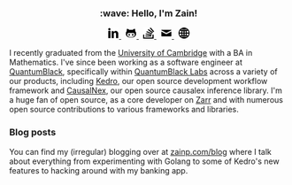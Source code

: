 <h3 align="center">
    :wave: Hello, I'm Zain!
</h3>

<p align="center">
    <a href="https://linkedin.com/zain-patel">
        <img src="https://raw.githubusercontent.com/mzjp2/mzjp2/master/icons/linkedin.svg" width=20px height=20px alt="linkedin: zain-patel">
    </a>&nbsp;
    <a href="https://github.com/mzjp2">
        <img src="https://raw.githubusercontent.com/mzjp2/mzjp2/master/icons/github.svg" width=20px height=20px alt="github: mzjp2">
    </a>&nbsp;
    <a href="https://stackexchange.com/users/2591836/zain-patel">
        <img src="https://raw.githubusercontent.com/mzjp2/mzjp2/master/icons/stackoverflow.svg" width=20px height=20px alt="stackoverflow">
    </a>&nbsp;
    <a href="mailto:zain.patel06@gmail.com">
        <img src="https://raw.githubusercontent.com/mzjp2/mzjp2/master/icons/mail.svg" width=20px height=20px alt="email">
    </a>&nbsp;
    <a href="https://zainp.com">
        <img src="https://raw.githubusercontent.com/mzjp2/mzjp2/master/icons/web.svg" width=20px height=20px alt="website">
    </a>
</p>

I recently graduated from the [University of Cambridge](https://www.cam.ac.uk) with a BA in Mathematics. I've since been working as a software engineer at [QuantumBlack](https://quantumblack.com), specifically within [QuantumBlack Labs](https://github.com/quantumblacklabs) across a variety of our products, including [Kedro](https://github.com/quantumblacklabs/kedro), our open source development workflow framework and [CausalNex](https://github.com/quantumblacklabs/causalnex), our open source causalex inference library. I'm a huge fan of open source, as a core developer on [Zarr](https://github.com/zarr-developers/zarr-python) and with numerous open source contributions to various frameworks and libraries.

### Blog posts

You can find my (irregular) blogging over at [zainp.com/blog](https://zainp.com/blog) where I talk about everything from experimenting with Golang to some of Kedro's new features to hacking around with my banking app.
